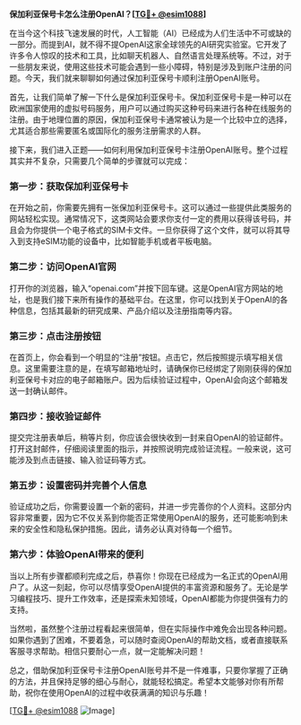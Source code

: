 **保加利亚保号卡怎么注册OpenAI？[[TG💪+ @esim1088](https://t.me/s/esim1088)]**

在当今这个科技飞速发展的时代，人工智能（AI）已经成为人们生活中不可或缺的一部分。而提到AI，就不得不提OpenAI这家全球领先的AI研究实验室。它开发了许多令人惊叹的技术和工具，比如聊天机器人、自然语言处理系统等。不过，对于一些朋友来说，使用这些技术可能会遇到一些小障碍，特别是涉及到账户注册的问题。今天，我们就来聊聊如何通过保加利亚保号卡顺利注册OpenAI账号。

首先，让我们简单了解一下什么是保加利亚保号卡。保加利亚保号卡是一种可以在欧洲国家使用的虚拟号码服务，用户可以通过购买这种号码来进行各种在线服务的注册。由于地理位置的原因，保加利亚保号卡通常被认为是一个比较中立的选择，尤其适合那些需要匿名或国际化的服务注册需求的人群。

接下来，我们进入正题——如何利用保加利亚保号卡注册OpenAI账号。整个过程其实并不复杂，只需要几个简单的步骤就可以完成：

### 第一步：获取保加利亚保号卡

在开始之前，你需要先拥有一张保加利亚保号卡。这可以通过一些提供此类服务的网站轻松实现。通常情况下，这类网站会要求你支付一定的费用以获得该号码，并且会为你提供一个电子格式的SIM卡文件。一旦你获得了这个文件，就可以将其导入到支持eSIM功能的设备中，比如智能手机或者平板电脑。

### 第二步：访问OpenAI官网

打开你的浏览器，输入“openai.com”并按下回车键。这是OpenAI官方网站的地址，也是我们接下来所有操作的基础平台。在这里，你可以找到关于OpenAI的各种信息，包括其最新的研究成果、产品介绍以及注册指南等内容。

### 第三步：点击注册按钮

在首页上，你会看到一个明显的“注册”按钮。点击它，然后按照提示填写相关信息。这里需要注意的是，在填写邮箱地址时，请确保你已经绑定了刚刚获得的保加利亚保号卡对应的电子邮箱账户。因为后续验证过程中，OpenAI会向这个邮箱发送一封确认邮件。

### 第四步：接收验证邮件

提交完注册表单后，稍等片刻，你应该会很快收到一封来自OpenAI的验证邮件。打开这封邮件，仔细阅读里面的指示，并按照说明完成验证流程。一般来说，这可能涉及到点击链接、输入验证码等方式。

### 第五步：设置密码并完善个人信息

验证成功之后，你需要设置一个新的密码，并进一步完善你的个人资料。这部分内容非常重要，因为它不仅关系到你能否正常使用OpenAI的服务，还可能影响到未来的安全性和隐私保护措施。因此，请务必认真对待每一个细节。

### 第六步：体验OpenAI带来的便利

当以上所有步骤都顺利完成之后，恭喜你！你现在已经成为一名正式的OpenAI用户了。从这一刻起，你可以尽情享受OpenAI提供的丰富资源和服务了。无论是学习编程技巧、提升工作效率，还是探索未知领域，OpenAI都能为你提供强有力的支持。

当然啦，虽然整个注册过程看起来很简单，但在实际操作中难免会出现各种问题。如果你遇到了困难，不要着急，可以随时查阅OpenAI的帮助文档，或者直接联系客服寻求帮助。相信只要耐心一点，就一定能解决问题！

总之，借助保加利亚保号卡注册OpenAI账号并不是一件难事，只要你掌握了正确的方法，并且保持足够的细心与耐心，就能轻松搞定。希望本文能够对你有所帮助，祝你在使用OpenAI的过程中收获满满的知识与乐趣！

[[TG💪+ @esim1088](https://t.me/s/esim1088) ![Image](https://i.postimg.cc/4NQfJmqS/Snipaste-2025-05-13-00-14-12.png)]
